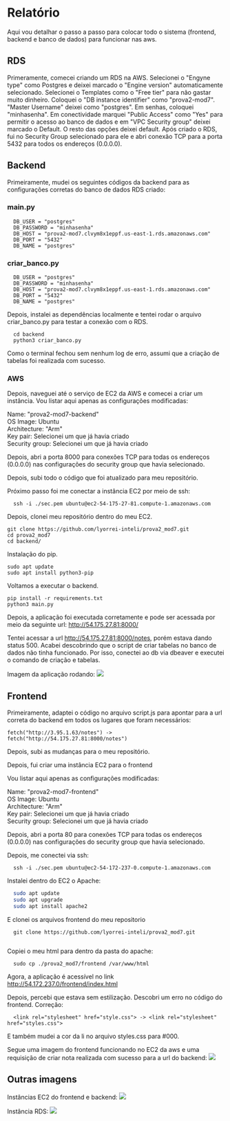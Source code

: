 # Relatório
Aqui vou detalhar o passo a passo para colocar todo o sistema (frontend, backend e banco de dados) para funcionar nas aws. 

## RDS
Primeramente, comecei criando um RDS na AWS. Selecionei o "Engyne type" como Postgres e deixei marcado o "Engine version" automaticamente selecionado. Selecionei o Templates como o "Free tier" para não gastar muito dinheiro. Coloquei o "DB instance identifier" como "prova2-mod7". "Master Username" deixei como "postgres". Em senhas, coloquei "minhasenha". Em conectividade marquei "Public Access" como "Yes" para permitir o acesso ao banco de dados e em "VPC Security group" deixei marcado o Default. O resto das opções deixei default. 
Após criado o RDS, fui no Security Group selecionado para ele e abri conexão TCP para a porta 5432 para todos os endereços (0.0.0.0).

## Backend
Primeiramente, mudei os seguintes códigos da backend para as configurações corretas do banco de dados RDS criado:

### main.py
````
  DB_USER = "postgres"
  DB_PASSWORD = "minhasenha"
  DB_HOST = "prova2-mod7.clvym8x1eppf.us-east-1.rds.amazonaws.com"
  DB_PORT = "5432"
  DB_NAME = "postgres"
````

### criar_banco.py
````
  DB_USER = "postgres"
  DB_PASSWORD = "minhasenha"
  DB_HOST = "prova2-mod7.clvym8x1eppf.us-east-1.rds.amazonaws.com"
  DB_PORT = "5432"
  DB_NAME = "postgres"
````

Depois, instalei as dependências localmente e tentei rodar o arquivo criar_banco.py para testar a conexão com o RDS.

````
  cd backend
  python3 criar_banco.py
````

Como o terminal fechou sem nenhum log de erro, assumi que a criação de tabelas foi realizada com sucesso.

### AWS
Depois, naveguei até o serviço de EC2 da AWS e comecei a criar um instância. Vou listar aqui apenas as configurações modificadas:

Name: "prova2-mod7-backend" <br/>
OS Image: Ubuntu <br/>
Architecture: "Arm" <br/>
Key pair: Selecionei um que já havia criado <br/>
Security group: Selecionei um que já havia criado <br/>

Depois, abri a porta 8000 para conexões TCP para todas os endereços (0.0.0.0) nas configurações do security group que havia selecionado.

Depois, subi todo o código que foi atualizado para meu repositório.

Próximo passo foi me conectar a instância EC2 por meio de ssh:
````
  ssh -i ./sec.pem ubuntu@ec2-54-175-27-81.compute-1.amazonaws.com
````

Depois, clonei meu repositório dentro do meu EC2.


````
git clone https://github.com/lyorrei-inteli/prova2_mod7.git
cd prova2_mod7
cd backend/
````

Instalação do pip.
````
sudo apt update
sudo apt install python3-pip
````

Voltamos a executar o backend.
````
pip install -r requirements.txt
python3 main.py
````

Depois, a aplicação foi executada corretamente e pode ser acessada por meio da seguinte url:
http://54.175.27.81:8000/

Tentei acessar a url http://54.175.27.81:8000/notes, porém estava dando status 500. Acabei descobrindo que o script de criar tabelas no banco de dados não tinha funcionado. Por isso, conectei ao db via dbeaver e executei o comando de criação e tabelas. 

Imagem da aplicação rodando:
<img src="./media/backend-funcionando.png">

## Frontend
Primeiramente, adaptei o código no arquivo script.js para apontar para a url correta do backend em todos os lugares que foram necessários:
````
fetch("http://3.95.1.63/notes") -> fetch("http://54.175.27.81:8000/notes")
````
Depois, subi as mudanças para o meu repositório.

Depois, fui criar uma instância EC2 para o frontend

Vou listar aqui apenas as configurações modificadas:

Name: "prova2-mod7-frontend" <br/>
OS Image: Ubuntu <br/>
Architecture: "Arm" <br/>
Key pair: Selecionei um que já havia criado <br/>
Security group: Selecionei um que já havia criado <br/>

Depois, abri a porta 80 para conexões TCP para todas os endereços (0.0.0.0) nas configurações do security group que havia selecionado.

Depois, me conectei via ssh:
````
  ssh -i ./sec.pem ubuntu@ec2-54-172-237-0.compute-1.amazonaws.com
````


Instalei dentro do EC2 o Apache:

```bash
  sudo apt update
  sudo apt upgrade
  sudo apt install apache2

```
E clonei os arquivos frontend do meu repositorio 
````
  git clone https://github.com/lyorrei-inteli/prova2_mod7.git
  
````

Copiei o meu html para dentro da pasta do apache:
````
  sudo cp ./prova2_mod7/frontend /var/www/html
````

Agora, a aplicação é acessível no link http://54.172.237.0/frontend/index.html

Depois, percebi que estava sem estilização. Descobri um erro no código do frontend. Correção:
````
  <link rel="stylesheet" href="style.css"> -> <link rel="stylesheet" href="styles.css">
````

E também mudei a cor da li no arquivo styles.css para #000.

Segue uma imagem do frontend funcionando no EC2 da aws e uma requisição de criar nota realizada com sucesso para a url do backend:
<img src="./media/front-funcionando.png">


## Outras imagens
Instâncias EC2 do frontend e backend:
<img src="./media/ec2.png" />

Instância RDS:
<img src="./media/rds.png" />
